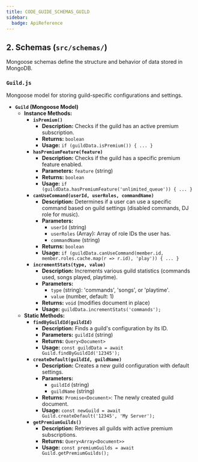 ```yaml
---
title: CODE_GUIDE_SCHEMAS_GUILD
sidebar:
  badge: ApiReference
---
```


## 2. Schemas (`src/schemas/`)

Mongoose schemas define the structure and behavior of data stored in MongoDB.

### `Guild.js`
Mongoose model for storing guild-specific configurations and settings.

*   **`Guild` (Mongoose Model)**
    *   **Instance Methods:**
        *   **`isPremium()`**
            *   **Description:** Checks if the guild has an active premium subscription.
            *   **Returns:** `boolean`
            *   **Usage:** `if (guildData.isPremium()) { ... }`
        *   **`hasPremiumFeature(feature)`**
            *   **Description:** Checks if the guild has a specific premium feature enabled.
            *   **Parameters:** `feature` (string)
            *   **Returns:** `boolean`
            *   **Usage:** `if (guildData.hasPremiumFeature('unlimited_queue')) { ... }`
        *   **`canUseCommand(userId, userRoles, commandName)`**
            *   **Description:** Determines if a user can use a specific command based on guild settings (disabled commands, DJ role for music).
            *   **Parameters:**
                *   `userId` (string)
                *   `userRoles` (Array<string>): Array of role IDs the user has.
                *   `commandName` (string)
            *   **Returns:** `boolean`
            *   **Usage:** `if (guildData.canUseCommand(member.id, member.roles.cache.map(r => r.id), 'play')) { ... }`
        *   **`incrementStats(type, value)`**
            *   **Description:** Increments various guild statistics (commands used, songs played, playtime).
            *   **Parameters:**
                *   `type` (string): 'commands', 'songs', or 'playtime'.
                *   `value` (number, default: 1)
            *   **Returns:** `void` (modifies document in place)
            *   **Usage:** `guildData.incrementStats('commands');`
    *   **Static Methods:**
        *   **`findByGuildId(guildId)`**
            *   **Description:** Finds a guild's configuration by its ID.
            *   **Parameters:** `guildId` (string)
            *   **Returns:** `Query<Document>`
            *   **Usage:** `const guildData = await Guild.findByGuildId('12345');`
        *   **`createDefault(guildId, guildName)`**
            *   **Description:** Creates a new guild configuration with default settings.
            *   **Parameters:**
                *   `guildId` (string)
                *   `guildName` (string)
            *   **Returns:** `Promise<Document>`: The newly created guild document.
            *   **Usage:** `const newGuild = await Guild.createDefault('12345', 'My Server');`
        *   **`getPremiumGuilds()`**
            *   **Description:** Retrieves all guilds with active premium subscriptions.
            *   **Returns:** `Query<Array<Document>>`
            *   **Usage:** `const premiumGuilds = await Guild.getPremiumGuilds();`
